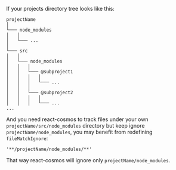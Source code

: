 If your projects directory tree looks like this:

```
projectName
│
└─── node_modules
│   │
│   └─── ...
│   
└─── src
│   │
│   └─── node_modules
│   │   │
│   │   └─── @subproject1
│   │   │   │
│   │   │   └─── ...
│   │   │
│   │   └─── @subproject2
│   │   │   │
│   │   │   └─── ...
...
```

And you need react-cosmos to track files under your own `projectName/src/node_modules` directory but keep ignore `projectName/node_modules`, you may benefit from redefining `fileMatchIgnore`:

```
'**/projectName/node_modules/**'
```

That way react-cosmos will ignore only `projectName/node_modules`.
